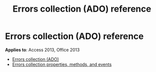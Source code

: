 ﻿---
title: Errors collection (ADO) reference
TOCTitle: Errors collection (ADO)
ms:assetid: 08400de5-8113-4f53-a6ae-62010372f276
ms:mtpsurl: https://msdn.microsoft.com/library/JJ248823(v=office.15)
ms:contentKeyID: 48543094
ms.date: 09/18/2015
mtps_version: v=office.15
---

# Errors collection (ADO) reference

**Applies to**: Access 2013, Office 2013

- [Errors collection (ADO)](errors-collection-ado.md)
- [Errors collection properties, methods, and events](errors-collection-properties-methods-and-events.md)

